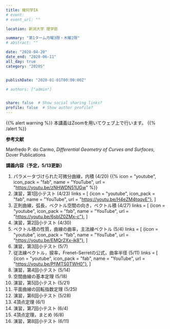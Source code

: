 ```yaml
---
title: 幾何学IA
# event: 
# event_url: ""

location: 新潟大学 理学部

summary: "第1ターム月曜3限・木曜2限"
# abstract: ""

date: "2020-04-20"
date_end: "2020-06-11"
all_day: true
category: "2020S"


publishDate: "2020-01-01T00:00:00Z"

# authors: ["admin"]


share: false  # Show social sharing links?
profile: false  # Show author profile?
---
```

{{% alert warning %}}
本講義はZoomを用いてウェブ上で行います。
{{% /alert %}}

**参考文献**

Manfredo P. do Carmo, *Differential Geometry of Curves and Surfaces*, Dover Publications

**講義内容（予定，5/13更新）**

1. パラメータづけられた可微分曲線，内積 (4/20)
{{% icon = "youtube", icon_pack = "fab", name = "YouTube", url = "https://youtu.be/zNHWDN51UGw" %}}
2. 演習，第1回小テスト (4/23)
links = [
  {icon = "youtube", icon_pack = "fab", name = "YouTube", url = "https://youtu.be/H4eZM4tqqvE"},
  ]
3. 正則曲線，弧長，ベクトル空間の向き，ベクトル積 (4/27)
links = [
  {icon = "youtube", icon_pack = "fab", name = "YouTube", url = "https://youtu.be/6sbIZ0ZMx-c"},
  ]
4. 演習，第2回小テスト (4/30)
5. ベクトル積の性質，曲線の曲率，主法線ベクトル (5/4)
links = [
  {icon = "youtube", icon_pack = "fab", name = "YouTube", url = "https://youtu.be/EMQr2Xx-ik8"},
  ]
6. 演習，第3回小テスト (5/7)
7. 従法線ベクトル，捩率，Frenet–Serretの公式，曲率半径 (5/11)
links = [
  {icon = "youtube", icon_pack = "fab", name = "YouTube", url = "https://youtu.be/PfjMTS0TWH0"},
  ]
8. 演習，第4回小テスト (5/14)
9. 空間曲線の基本定理 (5/18)
10. 演習，第5回小テスト (5/21)
11. 平面曲線の回転指数定理 (5/25)
12. 演習，第6回小テスト (5/28)
13. 4頂点定理 (6/1)
14. 演習，第7回小テスト (6/4)
15. 4頂点定理，まとめ (6/8)
16. 演習，第8回小テスト (6/11)
